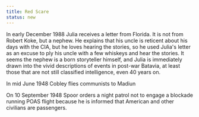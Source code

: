 ```yaml
---
title: Red Scare
status: new
---
```


In early December 1988 Julia receives a letter from Florida. It is not
from Robert Koke, but a nephew. He explains that his uncle is reticent
about his days with the CIA, but he loves hearing the stories, so he
used Julia's letter as an excuse to ply his uncle with a few whiskeys
and hear the stories. It seems the nephew is a born storyteller himself,
and Julia is immediately drawn into the vivid descriptions of events in
post-war Batavia, at least those that are not still classified
intelligence, even 40 years on.

In mid June 1948 Cobley flies communists to Madiun

On 10 September 1948 Spoor orders a night patrol not to engage a
blockade running POAS flight because he is informed that American and
other civilians are passengers.
